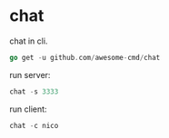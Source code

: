# chat
chat in cli.
```go
go get -u github.com/awesome-cmd/chat
```
run server:
```powershell
chat -s 3333
```
run client:
```powershell
chat -c nico
```